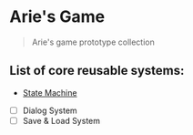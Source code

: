# Arie's Game

> Arie's game prototype collection

## List of core reusable systems:
- [State Machine](https://github.com/arieare/gamedev/tree/main/core/state%20machine)
- [ ] Dialog System
- [ ] Save & Load System